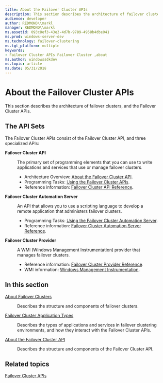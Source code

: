 ```yaml
---
title: About the Failover Cluster APIs
description: This section describes the architecture of failover clusters, and the Failover Cluster APIs.
audience: developer
author: REDMOND\\markl
manager: REDMOND\\markl
ms.assetid: 093c8ef3-43e3-4d7b-9789-4958b4dbe041
ms.prod: windows-server-dev
ms.technology: failover-clustering
ms.tgt_platform: multiple
keywords:
- Failover Cluster APIs Failover Cluster ,about
ms.author: windowssdkdev
ms.topic: article
ms.date: 05/31/2018
---
```


# About the Failover Cluster APIs

This section describes the architecture of failover clusters, and the Failover Cluster APIs.

## The API Sets

The Failover Cluster APIs consist of the Failover Cluster API, and three specialized APIs:

<dl> <dt>

<span id="Failover_Cluster_API"></span><span id="failover_cluster_api"></span><span id="FAILOVER_CLUSTER_API"></span>**Failover Cluster API**
</dt> <dd>

The primary set of programming elements that you can use to write applications and services that use or manage failover clusters.

-   Architecture Overview: [About the Failover Cluster API](the-server-cluster-api.md).
-   Programming Tasks: [Using the Failover Cluster APIs](using-the-server-cluster-api.md).
-   Reference information: [Failover Cluster API Reference](server-cluster-api-reference.md).

</dd> <dt>

<span id="Failover_Cluster_Automation_Server"></span><span id="failover_cluster_automation_server"></span><span id="FAILOVER_CLUSTER_AUTOMATION_SERVER"></span>**Failover Cluster Automation Server**
</dt> <dd>

An API that allows you to use a scripting language to develop a remote application that administers failover clusters.

-   Programming Tasks: [Using the Failover Cluster Automation Server](using-cluster-automation-server.md).
-   Reference information: [Failover Cluster Automation Server Reference](cluster-automation-server-reference.md).

</dd> <dt>

<span id="Failover_Cluster_Provider"></span><span id="failover_cluster_provider"></span><span id="FAILOVER_CLUSTER_PROVIDER"></span>**Failover Cluster Provider**
</dt> <dd>

A WMI (Windows Management Instrumentation) provider that manages failover clusters.

-   Reference information: [Failover Cluster Provider Reference](https://msdn.microsoft.com/library/aa372876).
-   WMI information: [Windows Management Instrumentation](https://msdn.microsoft.com/library/aa815502).

</dd> </dl>

## In this section

<dl> <dt>

[About Failover Clusters](about-server-clusters.md)
</dt> <dd>

Describes the structure and components of failover clusters.

</dd> <dt>

[Failover Cluster Application Types](server-cluster-application-types.md)
</dt> <dd>

Describes the types of applications and services in failover clustering environments, and how they interact with the Failover Cluster APIs.

</dd> <dt>

[About the Failover Cluster API](the-server-cluster-api.md)
</dt> <dd>

Describes the structure and components of the Failover Cluster API.

</dd> </dl>

## Related topics

<dl> <dt>

[Failover Cluster APIs](failover-cluster-apis-portal.md)
</dt> </dl>

 

 




